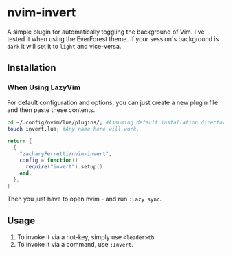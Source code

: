 # nvim-invert

A simple plugin for automatically toggling the background of Vim. I've tested it when using the EverForest theme. If your session's background is `dark` it will set it to `light` and vice-versa.

## Installation

### When Using LazyVim

For default configuration and options, you can just create a new plugin file and then paste these contents.

```sh
cd ~/.config/nvim/lua/plugins/; #Assuming default installation directory.
touch invert.lua; #Any name here will work.
```

```lua
return {
  {
    "zacharyFerretti/nvim-invert",
    config = function()
      require("invert").setup()
    end,
  },
}
```

Then you just have to open nvim - and run `:Lazy sync`.

## Usage

1. To invoke it via a hot-key, simply use `<leader>tb`.
2. To invoke it via a command, use `:Invert`.
